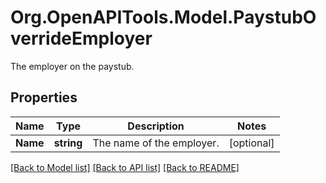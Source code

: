 # Org.OpenAPITools.Model.PaystubOverrideEmployer
The employer on the paystub.

## Properties

Name | Type | Description | Notes
------------ | ------------- | ------------- | -------------
**Name** | **string** | The name of the employer. | [optional] 

[[Back to Model list]](../README.md#documentation-for-models) [[Back to API list]](../README.md#documentation-for-api-endpoints) [[Back to README]](../README.md)


